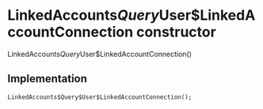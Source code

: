 


# LinkedAccounts$Query$User$LinkedAccountConnection constructor







LinkedAccounts$Query$User$LinkedAccountConnection()





## Implementation

```dart
LinkedAccounts$Query$User$LinkedAccountConnection();
```







